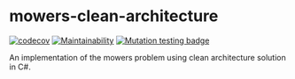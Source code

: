 # mowers-clean-architecture

[![codecov](https://codecov.io/github/edirand/mowers-clean-architecture/branch/main/graph/badge.svg?token=92RGYG3LM0)](https://codecov.io/github/edirand/mowers-clean-architecture)
[![Maintainability](https://api.codeclimate.com/v1/badges/fdd80940f49d1270959c/maintainability)](https://codeclimate.com/repos/63bb3635d9ad0d7e450000f6/maintainability)
[![Mutation testing badge](https://img.shields.io/endpoint?style=flat&url=https%3A%2F%2Fbadge-api.stryker-mutator.io%2Fgithub.com%2Fedirand%2Fmowers-clean-architecture%2Fmain)](https://dashboard.stryker-mutator.io/reports/github.com/edirand/mowers-clean-architecture/main)

An implementation of the mowers problem using clean architecture solution in C#.
